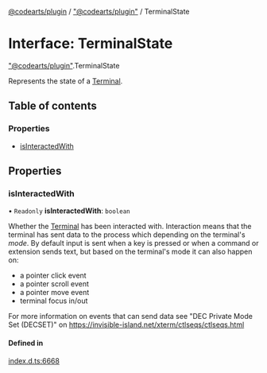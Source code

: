 [@codearts/plugin](../README.md) / ["@codearts/plugin"](../modules/_codearts_plugin_.md) / TerminalState

# Interface: TerminalState

["@codearts/plugin"](../modules/_codearts_plugin_.md).TerminalState

Represents the state of a [Terminal](codearts_plugin_.Terminal.md).

## Table of contents

### Properties

- [isInteractedWith](codearts_plugin_.TerminalState.md#isinteractedwith)

## Properties

### isInteractedWith

• `Readonly` **isInteractedWith**: `boolean`

Whether the [Terminal](codearts_plugin_.Terminal.md) has been interacted with. Interaction means that the
terminal has sent data to the process which depending on the terminal's _mode_. By
default input is sent when a key is pressed or when a command or extension sends text,
but based on the terminal's mode it can also happen on:

- a pointer click event
- a pointer scroll event
- a pointer move event
- terminal focus in/out

For more information on events that can send data see "DEC Private Mode Set (DECSET)" on
https://invisible-island.net/xterm/ctlseqs/ctlseqs.html

#### Defined in

[index.d.ts:6668](https://github.com/shuyaqian/cloudide-plugin-api/blob/3fbdd11/index.d.ts#L6668)
